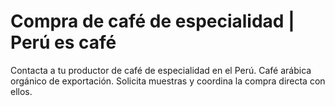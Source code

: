 # Compra de café de especialidad | Perú es café

Contacta a tu productor de café de especialidad en el Perú. Café arábica orgánico de exportación. Solicita muestras y coordina la compra directa con ellos.

